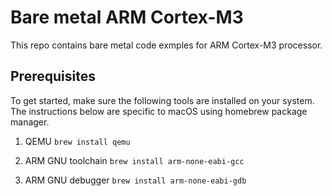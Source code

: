 # Bare metal ARM Cortex-M3
This repo contains bare metal code exmples for ARM Cortex-M3 processor.

## Prerequisites
To get started, make sure the following tools are installed on your system. The instructions below are specific to macOS using homebrew package manager.

1. QEMU
`brew install qemu`

2. ARM GNU toolchain
`brew install arm-none-eabi-gcc`

3. ARM GNU debugger
`brew install arm-none-eabi-gdb`